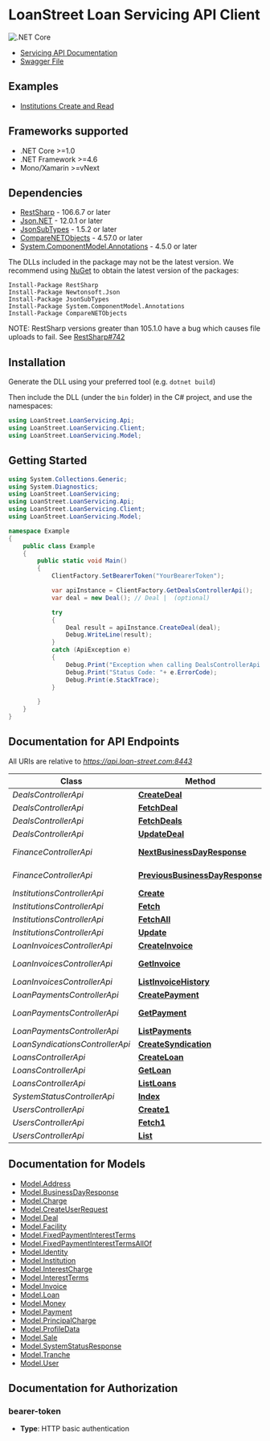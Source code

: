 # LoanStreet Loan Servicing API Client 

![.NET Core](https://github.com/loanstreet-usa/LoanServicingAPI-Client/workflows/.NET%20Core/badge.svg)

- [Servicing API Documentation](https://api.loan-street.com/docs/index.html)
- [Swagger File](https://api.loan-street.com:8443/v1/api-docs)


## Examples

- [Institutions Create and Read](src/LoanStreet.LoanServicing.Examples/institutions/InstutitionsCRUD.cs)

<a name="frameworks-supported"></a>
## Frameworks supported
- .NET Core >=1.0
- .NET Framework >=4.6
- Mono/Xamarin >=vNext

<a name="dependencies"></a>
## Dependencies

- [RestSharp](https://www.nuget.org/packages/RestSharp) - 106.6.7 or later
- [Json.NET](https://www.nuget.org/packages/Newtonsoft.Json/) - 12.0.1 or later
- [JsonSubTypes](https://www.nuget.org/packages/JsonSubTypes/) - 1.5.2 or later
- [CompareNETObjects](https://www.nuget.org/packages/CompareNETObjects) - 4.57.0 or later
- [System.ComponentModel.Annotations](https://www.nuget.org/packages/System.ComponentModel.Annotations) - 4.5.0 or later

The DLLs included in the package may not be the latest version. We recommend using [NuGet](https://docs.nuget.org/consume/installing-nuget) to obtain the latest version of the packages:
```
Install-Package RestSharp
Install-Package Newtonsoft.Json
Install-Package JsonSubTypes
Install-Package System.ComponentModel.Annotations
Install-Package CompareNETObjects
```

NOTE: RestSharp versions greater than 105.1.0 have a bug which causes file uploads to fail. See [RestSharp#742](https://github.com/restsharp/RestSharp/issues/742)

<a name="installation"></a>
## Installation
Generate the DLL using your preferred tool (e.g. `dotnet build`)

Then include the DLL (under the `bin` folder) in the C# project, and use the namespaces:
```csharp
using LoanStreet.LoanServicing.Api;
using LoanStreet.LoanServicing.Client;
using LoanStreet.LoanServicing.Model;
```
<a name="getting-started"></a>
## Getting Started

```csharp
using System.Collections.Generic;
using System.Diagnostics;
using LoanStreet.LoanServicing;
using LoanStreet.LoanServicing.Api;
using LoanStreet.LoanServicing.Client;
using LoanStreet.LoanServicing.Model;

namespace Example
{
    public class Example
    {
        public static void Main()
        {
            ClientFactory.SetBearerToken("YourBearerToken");

            var apiInstance = ClientFactory.GetDealsControllerApi();
            var deal = new Deal(); // Deal |  (optional) 

            try
            {
                Deal result = apiInstance.CreateDeal(deal);
                Debug.WriteLine(result);
            }
            catch (ApiException e)
            {
                Debug.Print("Exception when calling DealsControllerApi.CreateDeal: " + e.Message );
                Debug.Print("Status Code: "+ e.ErrorCode);
                Debug.Print(e.StackTrace);
            }

        }
    }
}
```

<a name="documentation-for-api-endpoints"></a>
## Documentation for API Endpoints

All URIs are relative to *https://api.loan-street.com:8443*

Class | Method | HTTP request | Description
------------ | ------------- | ------------- | -------------
*DealsControllerApi* | [**CreateDeal**](docs/DealsControllerApi.md#createdeal) | **POST** /v1/private/deals | 
*DealsControllerApi* | [**FetchDeal**](docs/DealsControllerApi.md#fetchdeal) | **GET** /v1/private/deals/{dealId} | 
*DealsControllerApi* | [**FetchDeals**](docs/DealsControllerApi.md#fetchdeals) | **GET** /v1/private/deals | 
*DealsControllerApi* | [**UpdateDeal**](docs/DealsControllerApi.md#updatedeal) | **PUT** /v1/private/deals/{dealId} | 
*FinanceControllerApi* | [**NextBusinessDayResponse**](docs/FinanceControllerApi.md#nextbusinessdayresponse) | **GET** /v1/public/finance/next-business-day/{inputDate} | 
*FinanceControllerApi* | [**PreviousBusinessDayResponse**](docs/FinanceControllerApi.md#previousbusinessdayresponse) | **GET** /v1/public/finance/previous-business-day/{inputDate} | 
*InstitutionsControllerApi* | [**Create**](docs/InstitutionsControllerApi.md#create) | **POST** /v1/private/institutions | 
*InstitutionsControllerApi* | [**Fetch**](docs/InstitutionsControllerApi.md#fetch) | **GET** /v1/private/institutions/{institutionId} | 
*InstitutionsControllerApi* | [**FetchAll**](docs/InstitutionsControllerApi.md#fetchall) | **GET** /v1/private/institutions | 
*InstitutionsControllerApi* | [**Update**](docs/InstitutionsControllerApi.md#update) | **PUT** /v1/private/institutions/{institutionId} | 
*LoanInvoicesControllerApi* | [**CreateInvoice**](docs/LoanInvoicesControllerApi.md#createinvoice) | **POST** /v1/private/loans/{loanId}/invoices | 
*LoanInvoicesControllerApi* | [**GetInvoice**](docs/LoanInvoicesControllerApi.md#getinvoice) | **GET** /v1/private/loans/{loanId}/invoices/{invoiceId} | 
*LoanInvoicesControllerApi* | [**ListInvoiceHistory**](docs/LoanInvoicesControllerApi.md#listinvoicehistory) | **GET** /v1/private/loans/{loanId}/invoices | 
*LoanPaymentsControllerApi* | [**CreatePayment**](docs/LoanPaymentsControllerApi.md#createpayment) | **POST** /v1/private/loans/{loanId}/payments | 
*LoanPaymentsControllerApi* | [**GetPayment**](docs/LoanPaymentsControllerApi.md#getpayment) | **GET** /v1/private/loans/{loanId}/payments/{paymentId} | 
*LoanPaymentsControllerApi* | [**ListPayments**](docs/LoanPaymentsControllerApi.md#listpayments) | **GET** /v1/private/loans/{loanId}/payments | 
*LoanSyndicationsControllerApi* | [**CreateSyndication**](docs/LoanSyndicationsControllerApi.md#createsyndication) | **POST** /v1/private/loans/{loanId}/syndications | 
*LoansControllerApi* | [**CreateLoan**](docs/LoansControllerApi.md#createloan) | **POST** /v1/private/loans | 
*LoansControllerApi* | [**GetLoan**](docs/LoansControllerApi.md#getloan) | **GET** /v1/private/loans/{loanId} | 
*LoansControllerApi* | [**ListLoans**](docs/LoansControllerApi.md#listloans) | **GET** /v1/private/loans | 
*SystemStatusControllerApi* | [**Index**](docs/SystemStatusControllerApi.md#index) | **GET** /v1/public/status | 
*UsersControllerApi* | [**Create1**](docs/UsersControllerApi.md#create1) | **POST** /v1/private/users | 
*UsersControllerApi* | [**Fetch1**](docs/UsersControllerApi.md#fetch1) | **GET** /v1/private/users/{userId} | 
*UsersControllerApi* | [**List**](docs/UsersControllerApi.md#list) | **GET** /v1/private/users | 


<a name="documentation-for-models"></a>
## Documentation for Models

 - [Model.Address](docs/Address.md)
 - [Model.BusinessDayResponse](docs/BusinessDayResponse.md)
 - [Model.Charge](docs/Charge.md)
 - [Model.CreateUserRequest](docs/CreateUserRequest.md)
 - [Model.Deal](docs/Deal.md)
 - [Model.Facility](docs/Facility.md)
 - [Model.FixedPaymentInterestTerms](docs/FixedPaymentInterestTerms.md)
 - [Model.FixedPaymentInterestTermsAllOf](docs/FixedPaymentInterestTermsAllOf.md)
 - [Model.Identity](docs/Identity.md)
 - [Model.Institution](docs/Institution.md)
 - [Model.InterestCharge](docs/InterestCharge.md)
 - [Model.InterestTerms](docs/InterestTerms.md)
 - [Model.Invoice](docs/Invoice.md)
 - [Model.Loan](docs/Loan.md)
 - [Model.Money](docs/Money.md)
 - [Model.Payment](docs/Payment.md)
 - [Model.PrincipalCharge](docs/PrincipalCharge.md)
 - [Model.ProfileData](docs/ProfileData.md)
 - [Model.Sale](docs/Sale.md)
 - [Model.SystemStatusResponse](docs/SystemStatusResponse.md)
 - [Model.Tranche](docs/Tranche.md)
 - [Model.User](docs/User.md)


<a name="documentation-for-authorization"></a>
## Documentation for Authorization

<a name="bearer-token"></a>
### bearer-token

- **Type**: HTTP basic authentication

